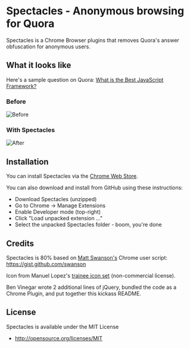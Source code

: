 # Spectacles - Anonymous browsing for Quora

Spectacles is a Chrome Browser plugins that removes Quora's answer obfuscation for anonymous users.

## What it looks like

Here's a sample question on Quora: [What is the Best JavaScript Framework?](http://www.quora.com/What-is-the-best-JavaScript-framework)

### Before

![Before](https://raw.github.com/benvinegar/Spectacles/master/img/before.png)

### With Spectacles

![After](https://raw.github.com/benvinegar/Spectacles/master/img/after.png)

## Installation

You can install Spectacles via the [Chrome Web Store](https://chrome.google.com/webstore/detail/kbckpcgmpkkfdjhmhiomnnaabojgibch?hl=en&gl=US).

You can also download and install from GitHub using these instructions:

* Download Spectacles (unzipped)
* Go to Chrome -> Manage Extensions
* Enable Developer mode (top-right)
* Click "Load unpacked extension ..."
* Select the unpacked Spectacles folder - boom, you're done

## Credits

Spectacles is 80% based on [Matt Swanson's](http://github.com/swanson) Chrome user script: https://gist.github.com/swanson

Icon from Manuel Lopez's [trainee icon set](http://emey87.deviantart.com/art/trainee-iconset-226-icons-192928994) (non-commercial license).

Ben Vinegar wrote 2 additional lines of jQuery, bundled the code as a Chrome Plugin, and put together this kickass README.

## License

Spectacles is available under the MIT License

* http://opensource.org/licenses/MIT
